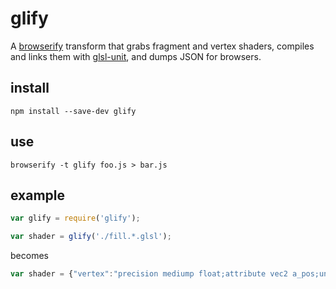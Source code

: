 # glify

A [browserify](http://browserify.org/) transform that grabs fragment and
vertex shaders, compiles and links them with [glsl-unit](https://code.google.com/p/glsl-unit/),
and dumps JSON for browsers.

## install

    npm install --save-dev glify
  
## use

    browserify -t glify foo.js > bar.js
  
## example

```js
var glify = require('glify');

var shader = glify('./fill.*.glsl');
```

becomes

```js
var shader = {"vertex":"precision mediump float;attribute vec2 a_pos;uniform mat4 u_posmatrix;void main(){gl_Position=u_posmatrix*vec4(a_pos,0,1);gl_PointSize=2.;}","fragment":"precision mediump float;uniform vec4 u_color;void main(){gl_FragColor=u_color;}"};
```

